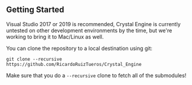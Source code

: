 ## Getting Started
Visual Studio 2017 or 2019 is recommended, Crystal Engine is currently untested on other development environments by the time, but we're working to bring it to Mac/Linux as well.

You can clone the repository to a local destination using git:

`git clone --recursive https://github.com/RicardoRuizTueros/Crystal_Engine`

Make sure that you do a `--recursive` clone to fetch all of the submodules!
